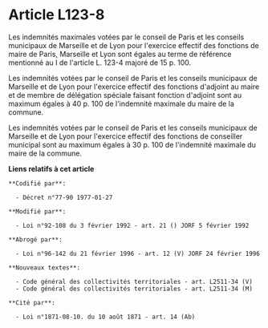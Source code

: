 # Article L123-8

Les indemnités maximales votées par le conseil de Paris et les conseils municipaux de Marseille et de Lyon pour l'exercice
effectif des fonctions de maire de Paris, Marseille et Lyon sont égales au terme de référence mentionné au I de l'article L.
123-4 majoré de 15 p. 100.

Les indemnités votées par le conseil de Paris et les conseils municipaux de Marseille et de Lyon pour l'exercice effectif des
fonctions d'adjoint au maire et de membre de délégation spéciale faisant fonction d'adjoint sont au maximum égales à 40 p.
100 de l'indemnité maximale du maire de la commune.

Les indemnités votées par le conseil de Paris et les conseils municipaux de Marseille et de Lyon pour l'exercice effectif des
fonctions de conseiller municipal sont au maximum égales à 30 p. 100 de l'indemnité maximale du maire de la commune.

**Liens relatifs à cet article**

	**Codifié par**:

	  - Décret n°77-90 1977-01-27

	**Modifié par**:

	  - Loi n°92-108 du 3 février 1992 - art. 21 () JORF 5 février 1992

	**Abrogé par**:

	  - Loi n°96-142 du 21 février 1996 - art. 12 (V) JORF 24 février 1996

	**Nouveaux textes**:

	  - Code général des collectivités territoriales - art. L2511-34 (V)
	  - Code général des collectivités territoriales - art. L2511-34 (M)

	**Cité par**:

	  - Loi n°1871-08-10. du 10 août 1871 - art. 14 (Ab)
